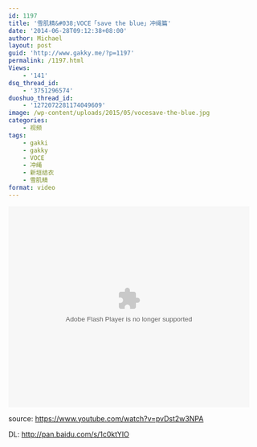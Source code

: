 ```yaml
---
id: 1197
title: '雪肌精&#038;VOCE「save the blue」冲绳篇'
date: '2014-06-28T09:12:38+08:00'
author: Michael
layout: post
guid: 'http://www.gakky.me/?p=1197'
permalink: /1197.html
Views:
    - '141'
dsq_thread_id:
    - '3751296574'
duoshuo_thread_id:
    - '1272072281174049609'
image: /wp-content/uploads/2015/05/vocesave-the-blue.jpg
categories:
    - 视频
tags:
    - gakki
    - gakky
    - VOCE
    - 冲绳
    - 新垣结衣
    - 雪肌精
format: video
---
```


<embed allowfullscreen="allowfullscreen" allowscriptaccess="always" height="400" src="http://www.tudou.com/v/NH_OVIdf9Jk/&bid=05&rpid=51229674&resourceId=51229674_05_05_99/v.swf" type="application/x-shockwave-flash" width="480" wmode="opaque"></embed>

source: <https://www.youtube.com/watch?v=pvDst2w3NPA>

DL: <http://pan.baidu.com/s/1c0ktYIO>